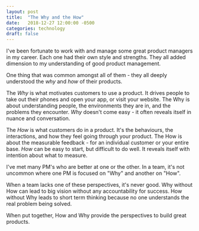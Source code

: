 ```yaml
---
layout: post
title:  "The Why and the How"
date:   2018-12-27 12:00:00 -0500
categories: technology
draft: false
---
```


I've been fortunate to work with and manage some great product managers in my career. Each one had their own style and strengths. They all added dimension to my understanding of good product management.

One thing that was common amongst all of them - they all deeply understood the _why_ and _how_ of their products. 

The _Why_ is what motivates customers to use a product. It drives people to take out their phones and open your app, or visit your website. The Why is about understanding people, the environments they are in, and the problems they encounter. _Why_ doesn't come easy - it often reveals itself in nuance and conversation.

The _How_ is what customers do in a product. It's the behaviours, the interactions, and how they feel going through your product. The How is about the measurable feedback - for an individual customer or your entire base. _How_ can be easy to start, but difficult to do well. It reveals itself with intention about what to measure.

I've met many PM's who are better at one or the other. In a team, it's not uncommon where one PM is focused on "Why" and another on "How". 

When a team lacks one of these perspectives, it's never good. Why without How can lead to big vision without any accountability for success. How without Why leads to short term thinking because no one understands the real problem being solved. 

When put together, How and Why provide the perspectives to build great products.
